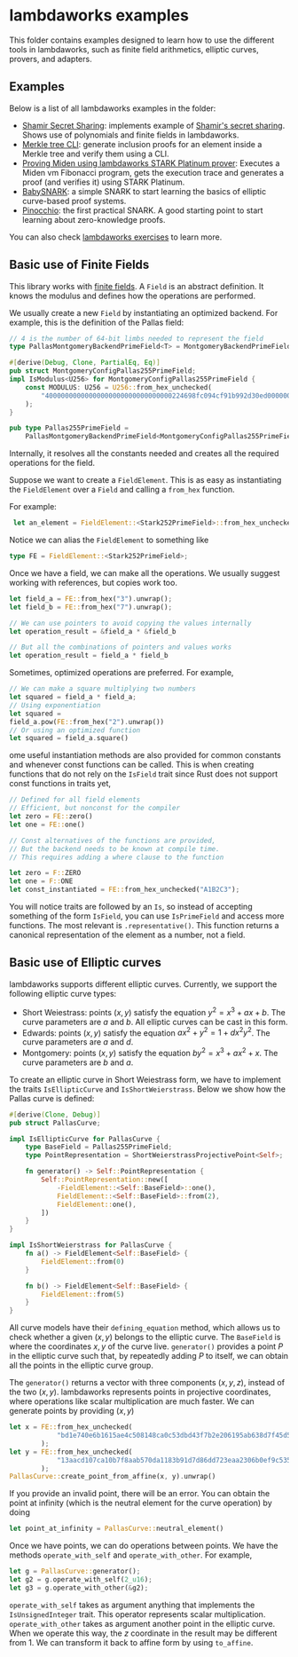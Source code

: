 # lambdaworks examples

This folder contains examples designed to learn how to use the different tools in lambdaworks, such as finite field arithmetics, elliptic curves, provers, and adapters.

## Examples

Below is a list of all lambdaworks examples in the folder:
- [Shamir Secret Sharing](https://github.com/lambdaclass/lambdaworks/tree/main/examples/shamir_secret_sharing): implements example of [Shamir's secret sharing](https://en.wikipedia.org/wiki/Shamir%27s_secret_sharing). Shows use of polynomials and finite fields in lambdaworks.
- [Merkle tree CLI](https://github.com/lambdaclass/lambdaworks/tree/main/examples/merkle-tree-cli): generate inclusion proofs for an element inside a Merkle tree and verify them using a CLI.
- [Proving Miden using lambdaworks STARK Platinum prover](https://github.com/lambdaclass/lambdaworks/tree/main/examples/prove-miden): Executes a Miden vm Fibonacci program, gets the execution trace and generates a proof (and verifies it) using STARK Platinum.
- [BabySNARK](https://github.com/lambdaclass/lambdaworks/tree/main/examples/baby-snark): a simple SNARK to start learning the basics of elliptic curve-based proof systems.
- [Pinocchio](https://github.com/lambdaclass/lambdaworks/tree/main/examples/pinocchio): the first practical SNARK. A good starting point to start learning about zero-knowledge proofs.

You can also check [lambdaworks exercises](https://github.com/lambdaclass/lambdaworks/tree/main/exercises) to learn more.

## Basic use of Finite Fields

This library works with [finite fields](https://en.wikipedia.org/wiki/Finite_field). A `Field` is an abstract definition. It knows the modulus and defines how the operations are performed.

We usually create a new `Field` by instantiating an optimized backend. For example, this is the definition of the Pallas field:

```rust
// 4 is the number of 64-bit limbs needed to represent the field
type PallasMontgomeryBackendPrimeField<T> = MontgomeryBackendPrimeField<T, 4>;

#[derive(Debug, Clone, PartialEq, Eq)]
pub struct MontgomeryConfigPallas255PrimeField;
impl IsModulus<U256> for MontgomeryConfigPallas255PrimeField {
    const MODULUS: U256 = U256::from_hex_unchecked(
        "40000000000000000000000000000000224698fc094cf91b992d30ed00000001",
    );
}

pub type Pallas255PrimeField =
    PallasMontgomeryBackendPrimeField<MontgomeryConfigPallas255PrimeField>;
```

Internally, it resolves all the constants needed and creates all the required operations for the field.

Suppose we want to create a `FieldElement`. This is as easy as instantiating the `FieldElement` over a `Field` and calling a `from_hex` function.

For example:

```rust
 let an_element = FieldElement::<Stark252PrimeField>::from_hex_unchecked("030e480bed5fe53fa909cc0f8c4d99b8f9f2c016be4c41e13a4848797979c662")
```

Notice we can alias the `FieldElement` to something like

```rust
type FE = FieldElement::<Stark252PrimeField>;
```

Once we have a field, we can make all the operations. We usually suggest working with references, but copies work too.

```rust
let field_a = FE::from_hex("3").unwrap();
let field_b = FE::from_hex("7").unwrap();

// We can use pointers to avoid copying the values internally
let operation_result = &field_a * &field_b

// But all the combinations of pointers and values works
let operation_result = field_a * field_b
```

Sometimes, optimized operations are preferred. For example,

```rust
// We can make a square multiplying two numbers
let squared = field_a * field_a;
// Using exponentiation
let squared = 
field_a.pow(FE::from_hex("2").unwrap())
// Or using an optimized function
let squared = field_a.square()
```

ome useful instantiation methods are also provided for common constants and whenever const functions can be called. This is when creating functions that do not rely on the `IsField` trait since Rust does not support const functions in traits yet,

```rust
// Defined for all field elements
// Efficient, but nonconst for the compiler
let zero = FE::zero() 
let one = FE::one()

// Const alternatives of the functions are provided, 
// But the backend needs to be known at compile time. 
// This requires adding a where clause to the function

let zero = F::ZERO
let one = F::ONE
let const_instantiated = FE::from_hex_unchecked("A1B2C3");
```

You will notice traits are followed by an `Is`, so instead of accepting something of the form `IsField`, you can use `IsPrimeField` and access more functions. The most relevant is `.representative()`. This function returns a canonical representation of the element as a number, not a field.

## Basic use of Elliptic curves

lambdaworks supports different elliptic curves. Currently, we support the following elliptic curve types:
- Short Weiestrass: points $(x, y)$ satisfy the equation $y^2 = x^3 + a x + b$. The curve parameters are $a$ and $b$. All elliptic curves can be cast in this form.
- Edwards: points $(x, y)$ satisfy the equation $a x^2 + y^2 = 1 + d x^2 y^2$. The curve parameters are $a$ and $d$.
- Montgomery: points $(x, y)$ satisfy the equation $b y^2 = x^3 + a x^2 + x$. The curve parameters are $b$ and $a$.

To create an elliptic curve in Short Weiestrass form, we have to implement the traits `IsEllipticCurve` and `IsShortWeierstrass`. Below we show how the Pallas curve is defined:
```rust
#[derive(Clone, Debug)]
pub struct PallasCurve;

impl IsEllipticCurve for PallasCurve {
    type BaseField = Pallas255PrimeField;
    type PointRepresentation = ShortWeierstrassProjectivePoint<Self>;

    fn generator() -> Self::PointRepresentation {
        Self::PointRepresentation::new([
            -FieldElement::<Self::BaseField>::one(),
            FieldElement::<Self::BaseField>::from(2),
            FieldElement::one(),
        ])
    }
}

impl IsShortWeierstrass for PallasCurve {
    fn a() -> FieldElement<Self::BaseField> {
        FieldElement::from(0)
    }

    fn b() -> FieldElement<Self::BaseField> {
        FieldElement::from(5)
    }
}
```

All curve models have their `defining_equation` method, which allows us to check whether a given $(x,y)$ belongs to the elliptic curve. The `BaseField` is where the coordinates $x,y$ of the curve live. `generator()` provides a point $P$ in the elliptic curve such that, by repeatedly adding $P$ to itself, we can obtain all the points in the elliptic curve group.

The `generator()` returns a vector with three components $(x,y,z)$, instead of the two $(x,y)$. lambdaworks represents points in projective coordinates, where operations like scalar multiplication are much faster. We can generate points by providing $(x,y)$
```rust
let x = FE::from_hex_unchecked(
            "bd1e740e6b1615ae4c508148ca0c53dbd43f7b2e206195ab638d7f45d51d6b5",
        );
let y = FE::from_hex_unchecked(
            "13aacd107ca10b7f8aab570da1183b91d7d86dd723eaa2306b0ef9c5355b91d8",
        );
PallasCurve::create_point_from_affine(x, y).unwrap()
```
If you provide an invalid point, there will be an error. You can obtain the point at infinity (which is the neutral element for the curve operation) by doing
```rust
let point_at_infinity = PallasCurve::neutral_element()
```
Once we have points, we can do operations between points. We have the methods `operate_with_self` and `operate_with_other`. For example,
```rust
let g = PallasCurve::generator();
let g2 = g.operate_with_self(2_u16);
let g3 = g.operate_with_other(&g2);
```
`operate_with_self` takes as argument anything that implements the `IsUnsignedInteger` trait. This operator represents scalar multiplication. `operate_with_other` takes as argument another point in the elliptic curve. When we operate this way, the $z$ coordinate in the result may be different from $1$. We can transform it back to affine form by using `to_affine`.
